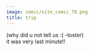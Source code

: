 ```yaml
---
image: comic/site_comic_78.png
title: trip
---
```

(why did u not tell us :( -toster)  
it was very last minute!!
